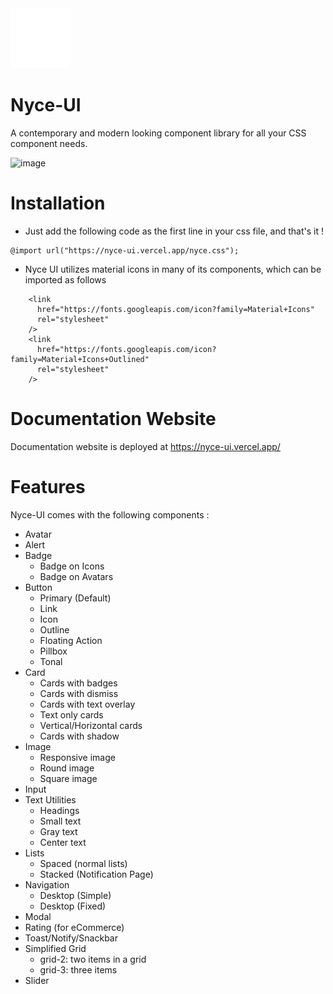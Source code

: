 <img src="./hero-icon.svg"> 

# Nyce-UI 
A contemporary and modern looking component library for all your CSS component needs.

![image](https://user-images.githubusercontent.com/41231917/154948186-7961c036-936a-4c63-a30f-20319bb4014e.png)


# Installation
- Just add the following code as the first line in your css file, and that's it !
```
@import url("https://nyce-ui.vercel.app/nyce.css");
```
- Nyce UI utilizes material icons in many of its components, which can be imported as follows
```
    <link
      href="https://fonts.googleapis.com/icon?family=Material+Icons"
      rel="stylesheet"
    />
    <link
      href="https://fonts.googleapis.com/icon?family=Material+Icons+Outlined"
      rel="stylesheet"
    />

```

# Documentation Website
Documentation website is deployed at <a href="https://nyce-ui.vercel.app/"> https://nyce-ui.vercel.app/ </a>

# Features
Nyce-UI comes with the following components :
- Avatar
- Alert
- Badge
  - Badge on Icons
  - Badge on Avatars
- Button
  - Primary (Default)
  - Link
  - Icon
  - Outline
  - Floating Action
  - Pillbox
  - Tonal
- Card
  - Cards with badges
  - Cards with dismiss
  - Cards with text overlay
  - Text only cards
  - Vertical/Horizontal cards
  - Cards with shadow
- Image
  - Responsive image
  - Round image
  - Square image
- Input
- Text Utilities
  - Headings
  - Small text
  - Gray text
  - Center text
- Lists
  - Spaced (normal lists)
  - Stacked (Notification Page)
- Navigation
  - Desktop (Simple)
  - Desktop (Fixed)
- Modal
- Rating (for eCommerce)
- Toast/Notify/Snackbar
- Simplified Grid
  - grid-2: two items in a grid
  - grid-3: three items
- Slider
